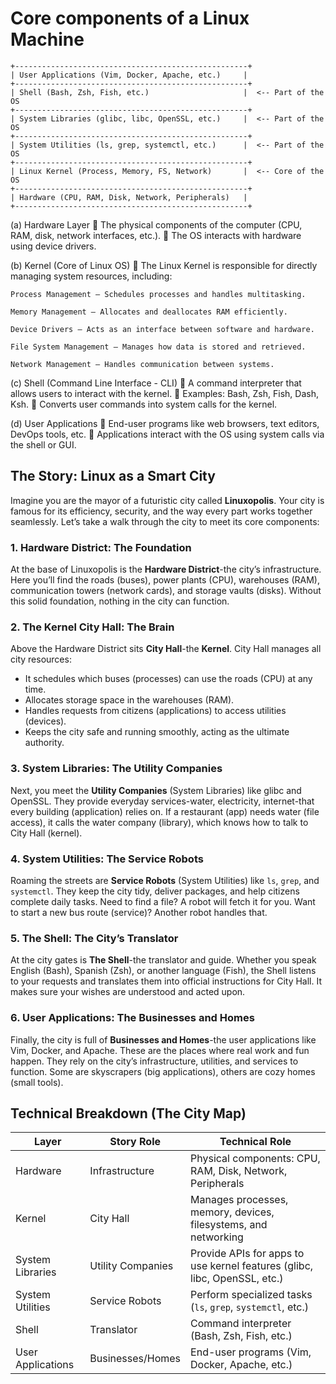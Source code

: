 # Core components of a Linux Machine

```plaintext
+----------------------------------------------------+
| User Applications (Vim, Docker, Apache, etc.)     |
+----------------------------------------------------+
| Shell (Bash, Zsh, Fish, etc.)                     |  <-- Part of the OS
+----------------------------------------------------+
| System Libraries (glibc, libc, OpenSSL, etc.)     |  <-- Part of the OS
+----------------------------------------------------+
| System Utilities (ls, grep, systemctl, etc.)      |  <-- Part of the OS
+----------------------------------------------------+
| Linux Kernel (Process, Memory, FS, Network)       |  <-- Core of the OS
+----------------------------------------------------+
| Hardware (CPU, RAM, Disk, Network, Peripherals)   |
+----------------------------------------------------+

```
(a) Hardware Layer
🔹 The physical components of the computer (CPU, RAM, disk, network interfaces, etc.).
🔹 The OS interacts with hardware using device drivers.

(b) Kernel (Core of Linux OS)
🔹 The Linux Kernel is responsible for directly managing system resources, including:

    Process Management – Schedules processes and handles multitasking.

    Memory Management – Allocates and deallocates RAM efficiently.

    Device Drivers – Acts as an interface between software and hardware.

    File System Management – Manages how data is stored and retrieved.

    Network Management – Handles communication between systems.

(c) Shell (Command Line Interface - CLI)
🔹 A command interpreter that allows users to interact with the kernel.
🔹 Examples: Bash, Zsh, Fish, Dash, Ksh.
🔹 Converts user commands into system calls for the kernel.

(d) User Applications
🔹 End-user programs like web browsers, text editors, DevOps tools, etc.
🔹 Applications interact with the OS using system calls via the shell or GUI.




## The Story: Linux as a Smart City

Imagine you are the mayor of a futuristic city called **Linuxopolis**. Your city is famous for its efficiency, security, and the way every part works together seamlessly. Let’s take a walk through the city to meet its core components:

### 1. Hardware District: The Foundation

At the base of Linuxopolis is the **Hardware District**-the city’s infrastructure. Here you’ll find the roads (buses), power plants (CPU), warehouses (RAM), communication towers (network cards), and storage vaults (disks). Without this solid foundation, nothing in the city can function.


### 2. The Kernel City Hall: The Brain

Above the Hardware District sits **City Hall**-the **Kernel**. City Hall manages all city resources:
- It schedules which buses (processes) can use the roads (CPU) at any time.
- Allocates storage space in the warehouses (RAM).
- Handles requests from citizens (applications) to access utilities (devices).
- Keeps the city safe and running smoothly, acting as the ultimate authority.


### 3. System Libraries: The Utility Companies

Next, you meet the **Utility Companies** (System Libraries) like glibc and OpenSSL. They provide everyday services-water, electricity, internet-that every building (application) relies on. If a restaurant (app) needs water (file access), it calls the water company (library), which knows how to talk to City Hall (kernel).



### 4. System Utilities: The Service Robots

Roaming the streets are **Service Robots** (System Utilities) like `ls`, `grep`, and `systemctl`. They keep the city tidy, deliver packages, and help citizens complete daily tasks. Need to find a file? A robot will fetch it for you. Want to start a new bus route (service)? Another robot handles that.

### 5. The Shell: The City’s Translator

At the city gates is **The Shell**-the translator and guide. Whether you speak English (Bash), Spanish (Zsh), or another language (Fish), the Shell listens to your requests and translates them into official instructions for City Hall. It makes sure your wishes are understood and acted upon.

### 6. User Applications: The Businesses and Homes

Finally, the city is full of **Businesses and Homes**-the user applications like Vim, Docker, and Apache. These are the places where real work and fun happen. They rely on the city’s infrastructure, utilities, and services to function. Some are skyscrapers (big applications), others are cozy homes (small tools).



## Technical Breakdown (The City Map)

| Layer                | Story Role         | Technical Role                                                                 |
|----------------------|-------------------|-------------------------------------------------------------------------------|
| Hardware             | Infrastructure    | Physical components: CPU, RAM, Disk, Network, Peripherals                     |
| Kernel               | City Hall         | Manages processes, memory, devices, filesystems, and networking               |
| System Libraries     | Utility Companies | Provide APIs for apps to use kernel features (glibc, libc, OpenSSL, etc.)     |
| System Utilities     | Service Robots    | Perform specialized tasks (`ls`, `grep`, `systemctl`, etc.)                   |
| Shell                | Translator        | Command interpreter (Bash, Zsh, Fish, etc.)                                   |
| User Applications    | Businesses/Homes  | End-user programs (Vim, Docker, Apache, etc.)                                 |
